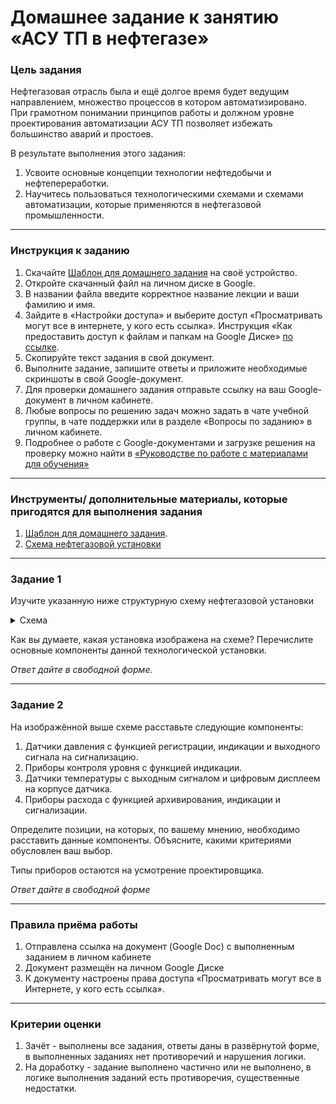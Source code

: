 # Домашнее задание к занятию «АСУ ТП в нефтегазе»

### Цель задания

Нефтегазовая отрасль была и ещё долгое время будет ведущим направлением, множество процессов в котором автоматизировано. При грамотном понимании принципов работы и должном уровне проектирования автоматизации АСУ ТП позволяет избежать большинство аварий и простоев. 

В результате выполнения этого задания:

1. Усвоите основные концепции технологии нефтедобычи и нефтепереработки.
2. Научитесь пользоваться технологическими схемами и схемами автоматизации, которые применяются в нефтегазовой промышленности.

------

### Инструкция к заданию

1. Скачайте [Шаблон для домашнего задания](https://u.netology.ru/backend/uploads/lms/content_assets/file/4605/%D0%A8%D0%B0%D0%B1%D0%BB%D0%BE%D0%BD_%D0%B4%D0%BB%D1%8F_%D0%B4%D0%BE%D0%BC%D0%B0%D1%88%D0%BD%D0%B5%D0%B3%D0%BE_%D0%B7%D0%B0%D0%B4%D0%B0%D0%BD%D0%B8%D1%8F__%D0%90%D0%A1%D0%A3_%D0%A2%D0%9F_%D0%B2_%D0%BD%D0%B5%D1%84%D1%82%D0%B5%D0%B3%D0%B0%D0%B7%D0%B5__-_%D0%A4%D0%B0%D0%BC%D0%B8%D0%BB%D0%B8%D1%8F_%D0%98%D0%BC%D1%8F__%D0%A1%D0%94%D0%95%D0%9B%D0%90%D0%99%D0%A2%D0%95_%D0%9A%D0%9E%D0%9F%D0%98%D0%AE_.docx) на своё устройство.
2. Откройте скачанный файл на личном диске в Google.
3. В названии файла введите корректное название лекции и ваши фамилию и имя.
4. Зайдите в «Настройки доступа» и выберите доступ «Просматривать могут все в интернете, у кого есть ссылка». Инструкция «Как предоставить доступ к файлам и папкам на Google Диске» [по ссылке](https://support.google.com/docs/answer/2494822?hl=ru&co=GENIE.Platform%3DDesktop).
5. Скопируйте текст задания в свой документ.
6. Выполните задание, запишите ответы и приложите необходимые скриншоты в свой Google-документ.
7. Для проверки домашнего задания отправьте ссылку на ваш Google-документ в личном кабинете.
8. Любые вопросы по решению задач можно задать в чате учебной группы, в чате поддержки или в разделе «Вопросы по заданию» в личном кабинете.
9. Подробнее о работе с Google-документами и загрузке решения на проверку можно найти в [«Руководстве по работе с материалами для обучения»](https://l.netology.ru/instruktsiya-po-materialami-dlya-obucheniya)


------

### Инструменты/ дополнительные материалы, которые пригодятся для выполнения задания

1. [Шаблон для домашнего задания](https://u.netology.ru/backend/uploads/lms/content_assets/file/4605/%D0%A8%D0%B0%D0%B1%D0%BB%D0%BE%D0%BD_%D0%B4%D0%BB%D1%8F_%D0%B4%D0%BE%D0%BC%D0%B0%D1%88%D0%BD%D0%B5%D0%B3%D0%BE_%D0%B7%D0%B0%D0%B4%D0%B0%D0%BD%D0%B8%D1%8F__%D0%90%D0%A1%D0%A3_%D0%A2%D0%9F_%D0%B2_%D0%BD%D0%B5%D1%84%D1%82%D0%B5%D0%B3%D0%B0%D0%B7%D0%B5__-_%D0%A4%D0%B0%D0%BC%D0%B8%D0%BB%D0%B8%D1%8F_%D0%98%D0%BC%D1%8F__%D0%A1%D0%94%D0%95%D0%9B%D0%90%D0%99%D0%A2%D0%95_%D0%9A%D0%9E%D0%9F%D0%98%D0%AE_.docx).
2. [Схема нефтегазовой установки](https://github.com/netology-code/pms-homeworks/blob/main/11.2/Drawing.png)

------

### Задание 1

Изучите указанную ниже структурную схему нефтегазовой установки

<details>
  <summary>Схема</summary>
  
 ![image](https://github.com/netology-code/pms-homeworks/blob/main/11.2/Drawing.png)
  
**Рис. 1. Технологическая схема комбинированной установки:** <br>

  I — нефть; II — головка стабилизации; III — фракция н.к.—62°С; IV — фракция 62—85°С; V — фракция 85—105°С: VI — фракция 105—140°С; VII – фракция 140—180°С; VIII — фракция 180—220°С; IX - фракция 220—350°С; Х — фракция > 350°С; XI — водяной цар; XII — деэмульгатор.
  </details>
  
Как вы думаете, какая установка изображена на схеме? Перечислите основные компоненты данной технологической установки.

*Ответ дайте в свободной форме.*
 
------

### Задание 2

На изображённой выше схеме расставьте следующие компоненты:

1. Датчики давления с функцией регистрации, индикации и выходного сигнала на сигнализацию.
2. Приборы контроля уровня с функцией индикации.
3. Датчики температуры с выходным сигналом и цифровым дисплеем на корпусе датчика.
4. Приборы расхода с функцией архивирования, индикации и сигнализации.

Определите позиции, на которых, по вашему мнению, необходимо расставить данные компоненты. Объясните, какими критериями обусловлен ваш выбор.

Типы приборов остаются на усмотрение проектировщика.

*Ответ дайте в свободной форме*

------

### Правила приёма работы

1. Отправлена ссылка на документ (Google Doc) с выполненным заданием в личном кабинете
2. Документ размещён на личном Google Диске
3. К документу настроены права доступа «Просматривать могут все в Интернете, у кого есть ссылка».

------

### Критерии оценки

1. Зачёт - выполнены все задания, ответы даны в развёрнутой форме, в выполненных заданиях нет противоречий и нарушения логики.
2. На доработку - задание выполнено частично или не выполнено, в логике выполнения заданий есть противоречия, существенные недостатки.

